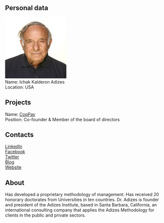 ## Personal data
![ichak kalderon adizes photo](photo/ichak_kalderon_adizes.jpg)  
Name:   Ichak Kalderon Adizes  
Location: USA  
## Projects 
Name: [CopPay](../projects/coppay.md)  
Position: Co-founder & Member of the board of directors   
## Contacts
[LinkedIn](https://www.linkedin.com/in/ichakadizes/)      
[Facebook](https://www.facebook.com/ichak.adizes)  
[Twitter](https://twitter.com/adizes)  
[Blog](https://medium.com/@louis.torres)  
[Website](http://www.ichakadizes.com/)
## About
Has developed a proprietary methodology of management. Has received 20 honorary doctorates from Universities in ten countries. Dr. Adizes is founder and president of the Adizes Institute, based in Santa Barbara, California, an international consulting company that applies the Adizes Methodology for clients in the public and private sectors.
